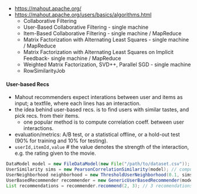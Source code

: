* https://mahout.apache.org/
* https://mahout.apache.org/users/basics/algorithms.html
  * Collaborative Filtering
  * User-Based Collaborative Filtering - single machine
  * Item-Based Collaborative Filtering - single machine / MapReduce
  * Matrix Factorization with Alternating Least Squares - single machine / MapReduce
  * Matrix Factorization with Alternating Least Squares on Implicit Feedback- single machine / MapReduce
  * Weighted Matrix Factorization, SVD++, Parallel SGD - single machine
  * RowSimilarityJob


#### User-based Recs

* Mahout recommenders expect interations between user and items as input; a textfile, where each lines has an interaction.
* the idea behind user-based recs. is to find users with similar tastes, and pick recs. from their items.
  * one popular method is to compute correlation coeff. between user interactions.
* evaluation/metrics: A/B test, or a statistical offline, or a hold-out test (90% for training and 10% for testing). 
* `userId,itemId,value` # the value denotes the strength of the interaction, e.g. the rating given to the movie.

```java
DataModel model = new FileDataModel(new File("/path/to/dataset.csv")); // loads user interactions.
UserSimilarity sims = new PearsonCorrelationSimilarity(model); // computes correlation coeff.
UserNeighborhood neighborhood = new ThresholdUserNeighborhood(0.1, sims, model); // defines which similar users to leverage.
UserBasedRecommender recommender = new GenericUserBasedRecommender(model, neighborhood, sims);
List recommendations = recommender.recommend(2, 3); // 3 recomendations for user 2.
```
